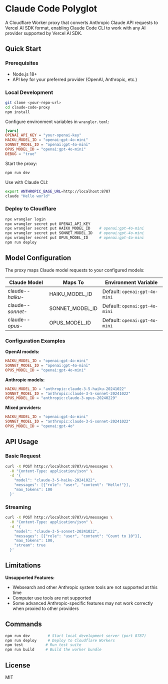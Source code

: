 # Claude Code Polyglot

A Cloudflare Worker proxy that converts Anthropic Claude API requests to Vercel AI SDK format, enabling Claude Code CLI to work with any AI provider supported by Vercel AI SDK.

## Quick Start

### Prerequisites
- Node.js 18+
- API key for your preferred provider (OpenAI, Anthropic, etc.)

### Local Development
```bash
git clone <your-repo-url>
cd claude-code-proxy
npm install
```

Configure environment variables in `wrangler.toml`:
```toml
[vars]
OPENAI_API_KEY = "your-openai-key"
HAIKU_MODEL_ID = "openai:gpt-4o-mini"
SONNET_MODEL_ID = "openai:gpt-4o-mini"
OPUS_MODEL_ID = "openai:gpt-4o-mini"
DEBUG = "true"
```

Start the proxy:
```bash
npm run dev
```

Use with Claude CLI:
```bash
export ANTHROPIC_BASE_URL=http://localhost:8787
claude "Hello world"
```

### Deploy to Cloudflare
```bash
npx wrangler login
npx wrangler secret put OPENAI_API_KEY
npx wrangler secret put HAIKU_MODEL_ID    # openai:gpt-4o-mini
npx wrangler secret put SONNET_MODEL_ID   # openai:gpt-4o-mini
npx wrangler secret put OPUS_MODEL_ID     # openai:gpt-4o-mini
npm run deploy
```

## Model Configuration

The proxy maps Claude model requests to your configured models:

| Claude Model | Maps To | Environment Variable |
|--------------|---------|---------------------|
| claude-*-haiku-* | HAIKU_MODEL_ID | Default: `openai:gpt-4o-mini` |
| claude-*-sonnet-* | SONNET_MODEL_ID | Default: `openai:gpt-4o-mini` |
| claude-*-opus-* | OPUS_MODEL_ID | Default: `openai:gpt-4o-mini` |

### Configuration Examples

**OpenAI models:**
```toml
HAIKU_MODEL_ID = "openai:gpt-4o-mini"
SONNET_MODEL_ID = "openai:gpt-4o-mini" 
OPUS_MODEL_ID = "openai:gpt-4o-mini"
```

**Anthropic models:**
```toml
HAIKU_MODEL_ID = "anthropic:claude-3-5-haiku-20241022"
SONNET_MODEL_ID = "anthropic:claude-3-5-sonnet-20241022"
OPUS_MODEL_ID = "anthropic:claude-3-opus-20240229"
```

**Mixed providers:**
```toml
HAIKU_MODEL_ID = "openai:gpt-4o-mini"
SONNET_MODEL_ID = "anthropic:claude-3-5-sonnet-20241022"
OPUS_MODEL_ID = "openai:gpt-4o"
```

## API Usage

### Basic Request
```bash
curl -X POST http://localhost:8787/v1/messages \
  -H "Content-Type: application/json" \
  -d '{
    "model": "claude-3-5-haiku-20241022",
    "messages": [{"role": "user", "content": "Hello!"}],
    "max_tokens": 100
  }'
```

### Streaming
```bash
curl -X POST http://localhost:8787/v1/messages \
  -H "Content-Type: application/json" \
  -d '{
    "model": "claude-3-5-sonnet-20241022",
    "messages": [{"role": "user", "content": "Count to 10"}],
    "max_tokens": 100,
    "stream": true
  }'
```

## Limitations

**Unsupported Features:**
- Websearch and other Anthropic system tools are not supported at this time
- Computer use tools are not supported
- Some advanced Anthropic-specific features may not work correctly when proxied to other providers

## Commands

```bash
npm run dev        # Start local development server (port 8787)
npm run deploy     # Deploy to Cloudflare Workers  
npm test          # Run test suite
npm run build     # Build the worker bundle
```

## License

MIT 
